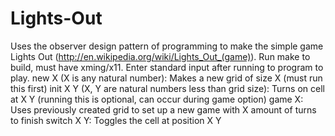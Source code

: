 Lights-Out
==========
Uses the observer design pattern of programming to make the simple game Lights Out (http://en.wikipedia.org/wiki/Lights_Out_(game)). Run make to build, must have xming/x11.
Enter standard input after running to program to play.
new X (X is any natural number): Makes a new grid of size X (must run this first)
init X Y (X, Y are natural numbers less than grid size): Turns on cell at X Y (running this is optional, can occur during game option)
game X: Uses previously created grid to set up a new game with X amount of turns to finish
switch X Y: Toggles the cell at position X Y
